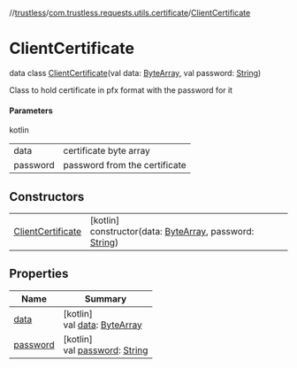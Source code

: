 //[trustless](../../../index.md)/[com.trustless.requests.utils.certificate](../index.md)/[ClientCertificate](index.md)

# ClientCertificate

data class [ClientCertificate](index.md)(val data: [ByteArray](https://kotlinlang.org/api/latest/jvm/stdlib/kotlin/-byte-array/index.html), val password: [String](https://kotlinlang.org/api/latest/jvm/stdlib/kotlin/-string/index.html))

Class to hold certificate in pfx format with the password for it

#### Parameters

kotlin

| | |
|---|---|
| data | certificate byte array |
| password | password from the certificate |

## Constructors

| | |
|---|---|
| [ClientCertificate](-client-certificate.md) | [kotlin]<br>constructor(data: [ByteArray](https://kotlinlang.org/api/latest/jvm/stdlib/kotlin/-byte-array/index.html), password: [String](https://kotlinlang.org/api/latest/jvm/stdlib/kotlin/-string/index.html)) |

## Properties

| Name | Summary |
|---|---|
| [data](data.md) | [kotlin]<br>val [data](data.md): [ByteArray](https://kotlinlang.org/api/latest/jvm/stdlib/kotlin/-byte-array/index.html) |
| [password](password.md) | [kotlin]<br>val [password](password.md): [String](https://kotlinlang.org/api/latest/jvm/stdlib/kotlin/-string/index.html) |
